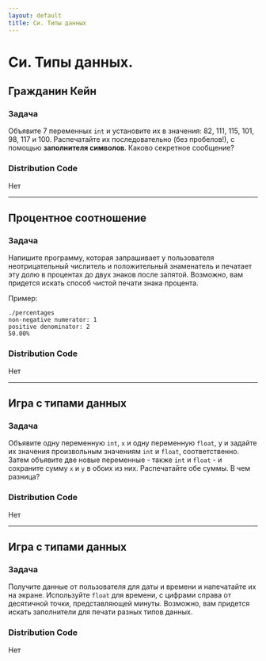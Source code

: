 ```yaml
---
layout: default
title: Си. Типы данных
---
```


# Си. Типы данных.

## Гражданин Кейн

### Задача
Объявите 7 переменных `int` и установите их в значения: 82, 111, 115, 101, 98, 117 и 100. Распечатайте их последовательно (без пробелов!), с помощью **заполнителя символов**. Каково секретное сообщение?

### Distribution Code
Нет

***

## Процентное соотношение

### Задача
Напишите программу, которая запрашивает у пользователя неотрицательный числитель и положительный знаменатель и печатает эту долю в процентах до двух знаков после запятой. Возможно, вам придется искать способ чистой печати знака процента.

Пример:
```
./percentages
non-negative numerator: 1
positive denominator: 2
50.00%
```

### Distribution Code
Нет

***

## Игра с типами данных

### Задача
Объявите одну переменную `int`, `x` и одну переменную `float`, y и задайте их значения произвольным значениям `int` и `float`, соответственно. Затем объявите две новые переменные - также `int` и `float` - и сохраните сумму `x` и `y` в обоих из них. Распечатайте обе суммы. В чем разница?

### Distribution Code
Нет

***

## Игра с типами данных

### Задача
Получите данные от пользователя для даты и времени и напечатайте их на экране. Используйте `float` для времени, с цифрами справа от десятичной точки, представляющей минуты. Возможно, вам придется искать заполнители для печати разных типов данных.

### Distribution Code
Нет